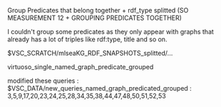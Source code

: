 Group Predicates that belong together + rdf_type splitted (SO MEASUREMENT 12 + GROUPING PREDICATES TOGETHER)

I couldn't group some predicates as they only appear with graphs that already has a lot of triples like rdf:type, title and so on.

$VSC_SCRATCH/mlseaKG_RDF_SNAPSHOTS_splitted/...

virtuoso_single_named_graph_predicate_grouped



modified these queries : $VSC_DATA/new_queries_named_graph_predicated_grouped :  3,5,9,17,20,23,24,25,28,34,35,38,44,47,48,50,51,52,53
